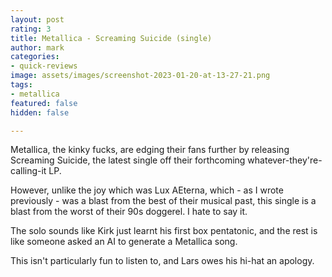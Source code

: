 ```yaml
---
layout: post
rating: 3
title: Metallica - Screaming Suicide (single)
author: mark
categories:
- quick-reviews
image: assets/images/screenshot-2023-01-20-at-13-27-21.png
tags:
- metallica
featured: false
hidden: false

---
```

Metallica, the kinky fucks, are edging their fans further by releasing Screaming Suicide, the latest single off their forthcoming whatever-they're-calling-it LP.

However, unlike the joy which was Lux AEterna, which - as I wrote previously - was a blast from the best of their musical past, this single is a blast from the worst of their 90s doggerel. I hate to say it.

The solo sounds like Kirk just learnt his first box pentatonic, and the rest is like someone asked an AI to generate a Metallica song.

This isn't particularly fun to listen to, and Lars owes his hi-hat an apology.